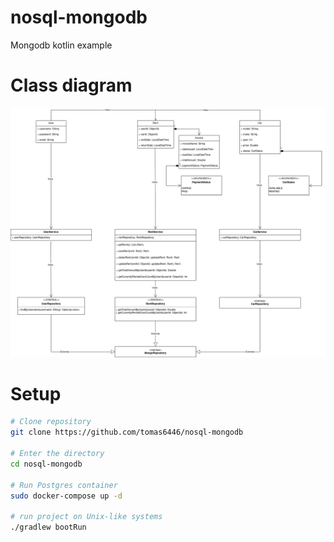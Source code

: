 # nosql-mongodb
Mongodb kotlin example

# Class diagram
<img src="sketchy_diagram.png" alt="alt text for your image" width="800"/>

# Setup
```bash
# Clone repository
git clone https://github.com/tomas6446/nosql-mongodb

# Enter the directory
cd nosql-mongodb

# Run Postgres container
sudo docker-compose up -d

# run project on Unix-like systems
./gradlew bootRun  
```



